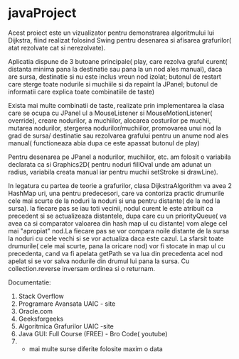 # javaProject

Acest proiect este un vizualizator pentru demonstrarea algoritmului lui Dijkstra, fiind realizat folosind Swing pentru desenarea si afisarea grafurilor( atat rezolvate cat si nerezolvate). 

Aplicatia dispune de 3 butoane principale( play, care rezolva graful curent( distanta minima pana la destinatie sau pana la un nod ales manual), daca are sursa, destinatie si nu este inclus vreun nod izolat; butonul de restart care sterge toate nodurile si muchiile si da repaint la JPanel; butonul de informatii care explica toate combinatiile de taste)

Exista mai multe combinatii de taste, realizate prin implementarea la clasa care se ocupa cu JPanel ul a MouseListener si MouseMotionListener( override), creare nodurilor, a muchiilor, alocarea costurilor pe muchii, mutarea nodurilor, stergerea nodurilor/muchiilor, promovarea unui nod la grad de sursa/ destinatie sau rezolvarea grafului pentru un anume nod ales manual( functioneaza abia dupa ce este apassat butonul de play)

Pentru desenarea pe JPanel a nodurilor, muchiilor, etc. am folosit o variabila declarata ca si Graphics2D( pentru noduri fillOval unde am adunat un radius, variabila creata manual iar pentru muchii setStroke si drawLine).

In legatura cu partea de teorie a grafurilor, clasa DijkstraAlgorithm va avea 2 HashMap uri, una pentru predecesori, care va contoriza practic drumurile cele mai scurte de la noduri la noduri si una pentru distante( de la nod la sursa). la fiecare pas se iau toti vecinii, nodul curent le este atribuit ca precedent si se actualizeaza distantele, dupa care cu un priorityQueue( va avea ca si comparator valoarea din hash map ul cu distante) vom alege cel mai "apropiat" nod.La fiecare pas se vor compara noile distante de la sursa la noduri cu cele vechi si se vor actualiza daca este cazul. La sfarsit toate drumurile( cele mai scurte, pana la oricare nod) vor fi stocate in map ul cu precedenta, cand va fi apelata getPath se va lua din precedenta acel nod apelat si se vor salva nodurile din drumul lui pana la sursa. Cu collection.reverse inversam ordinea si o returnam.

Documentatie:
1. Stack Overflow
2. Programare Avansata UAIC - site 
3. Oracle.com
4. Geeksforgeeks
5. Algoritmica Grafurilor UAIC -site
6. Java GUI: Full Course (FREE) - Bro Code( youtube)
7. + mai multe surse diferite folosite maxim o data
